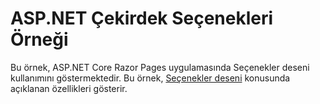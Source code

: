 # <a name="aspnet-core-options-sample"></a>ASP.NET Çekirdek Seçenekleri Örneği

Bu örnek, ASP.NET Core Razor Pages uygulamasında Seçenekler deseni kullanımını göstermektedir. Bu örnek, [Seçenekler deseni](https://docs.microsoft.com/aspnet/core/fundamentals/configuration/options) konusunda açıklanan özellikleri gösterir.
